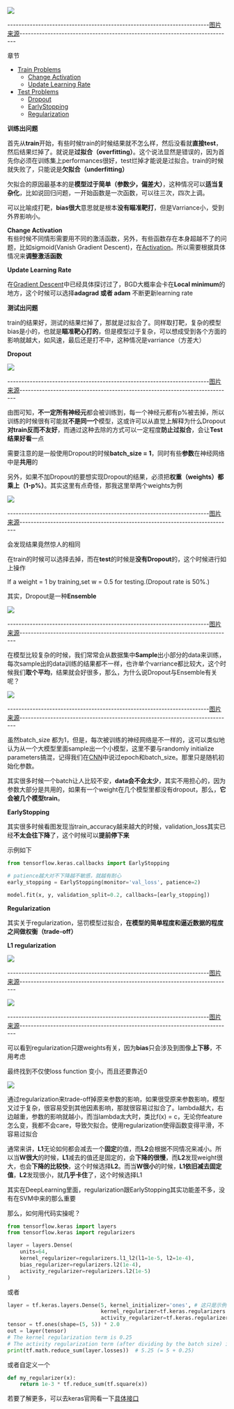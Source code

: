 ![](https://github.com/sherlcok314159/ML/blob/main/Images/Recipe_for_DNN.jpg)

------------------------------------------------------------------------[图片来源](https://www.youtube.com/watch?v=xki61j7z-30&list=PLJV_el3uVTsPy9oCRY30oBPNLCo89yu49&index=17&ab_channel=Hung-yiLee)----------------------------------------------------------------------------


章节
- [Train Problems](#train)
    - [Change Activation](#activation)
    - [Update Learning Rate](#lr)
- [Test Problems](#test)
    - [Dropout](#drop)
    - [EarlyStopping](#stop)
    - [Regularization](#regular)

**<div id='train'>训练出问题</div>**

首先从**train**开始，有些时候train的时候结果就不怎么样，然后没看就**直接test**，然后结果烂掉了。就说是**过拟合（overfitting）**。这个说法显然是错误的，因为首先你必须在训练集上performances很好，test烂掉才能说是过拟合。train的时候就失败了，只能说是**欠拟合（underfitting）**

欠拟合的原因最基本的是**模型过于简单（参数少，偏差大）**，这种情况可以**适当复杂化**，比如说回归问题，一开始函数是一次函数，可以往三次，四次上调。

可以比喻成打靶，**bias很大**意思就是根本**没有瞄准靶打**，但是Varriance小，受到外界影响小。

**<div id='activation'>Change Activation</div>**
有些时候不同情形需要用不同的激活函数，另外，有些函数存在本身超越不了的问题，比如sigmoid(Vanish Gradient Descent)，在[Activation](../NN/activation.md)。所以需要根据具体情况来**调整激活函数**


**<div id='lr'>Update Learning Rate</div>**

在[Gradient Descent](../optimization/GD.md)中已经具体探讨过了，BGD大概率会卡在**Local minimum**的地方，这个时候可以选择**adagrad 或者 adam** 不断更新learning rate

**<div id='test'>测试出问题</div>**

train的结果好，测试的结果烂掉了，那就是过拟合了。同样取打靶，复杂的模型bias是小的，也就是**瞄准靶心打的**，但是模型过于复杂，可以想成受到各个方面的影响就越大，如风速，最后还是打不中，这种情况是varriance（方差大）

**<div id='drop'>Dropout</div>**

![](https://github.com/sherlcok314159/ML/blob/main/Images/dropout.png)

------------------------------------------------------------------------[图片来源](https://www.youtube.com/watch?v=xki61j7z-30&list=PLJV_el3uVTsPy9oCRY30oBPNLCo89yu49&index=17&ab_channel=Hung-yiLee)----------------------------------------------------------------------------

由图可知，**不一定所有神经元**都会被训练到，每一个神经元都有p%被去掉，所以训练的时候很有可能就**不是同一个**模型，这或许可以从直觉上解释为什么Dropout**对train反而不友好**，而通过这种去除的方式可以一定程度**防止过拟合**，会让**Test结果好看**一点

需要注意的是一般使用Dropout的时候**batch_size = 1**，同时有些**参数**在神经网络中是**共用**的

另外，如果不加Dropout的要想实现Dropout的结果，必须把**权重（weights）都乘上（1-p%）**。其实这里有点奇怪，那我这里举两个weights为例

![](https://github.com/sherlcok314159/ML/blob/main/Images/Dropout.jpg)

------------------------------------------------------------------------[图片来源](https://www.youtube.com/watch?v=xki61j7z-30&list=PLJV_el3uVTsPy9oCRY30oBPNLCo89yu49&index=17&ab_channel=Hung-yiLee)----------------------------------------------------------------------------

会发现结果竟然惊人的相同

在train的时候可以选择去掉，而在**test**的时候是**没有Dropout**的，这个时候进行如上操作

If a weight = 1 by training,set w = 0.5 for testing.(Dropout rate is 50%.)

其实，Dropout是一种**Ensemble**


![](https://github.com/sherlcok314159/ML/blob/main/Images/dropout_ensemble.png)

------------------------------------------------------------------------[图片来源](https://www.youtube.com/watch?v=xki61j7z-30&list=PLJV_el3uVTsPy9oCRY30oBPNLCo89yu49&index=17&ab_channel=Hung-yiLee)----------------------------------------------------------------------------

在模型比较复杂的时候，我们常常会从数据集中**Sample**出小部分的data来训练，每次sample出的data训练的结果都不一样，也许单个varriance都比较大，这个时候我们**取个平均**，结果就会好很多，那么，为什么说Dropout与Ensemble有关呢？

![](https://github.com/sherlcok314159/ML/blob/main/Images/dropout_2.jpg)

------------------------------------------------------------------------[图片来源](https://www.youtube.com/watch?v=xki61j7z-30&list=PLJV_el3uVTsPy9oCRY30oBPNLCo89yu49&index=17&ab_channel=Hung-yiLee)----------------------------------------------------------------------------

虽然batch_size 都为1，但是，每次被训练的神经网络是不一样的，这可以类似地认为从一个大模型里面sample出一个小模型，这里不要与randomly initialize parameters搞混，记得我们在[CNN](CNN/cnn.md)中说过epoch和batch_size。那里只是随机初始化参数。

其实很多时候一个batch让人比较不安，**data会不会太少**，其实不用担心的，因为参数大部分是共用的，如果有一个weight在几个模型里都没有dropout，那么，**它会被几个模型train**。


**<div id='stop'>EarlyStopping</div>**

其实很多时候看图发现当train_accuracy越来越大的时候，validation_loss其实已经**不太会往下降**了，这个时候可以**提前停下来**

示例如下

```python
from tensorflow.keras.callbacks import EarlyStopping

# patience越大对不下降越不敏感，就越有耐心
early_stopping = EarlyStopping(monitor='val_loss', patience=2)

model.fit(x, y, validation_split=0.2, callbacks=[early_stopping])
```

**<div id='regular'>Regularization</div>**

其实关于regularization，惩罚模型过拟合，**在模型的简单程度和逼近数据的程度之间做权衡（trade-off）**

**L1 regularization**

![](https://github.com/sherlcok314159/ML/blob/main/Images/l1.jpg)

------------------------------------------------------------------------[图片来源](https://www.youtube.com/watch?v=xki61j7z-30&list=PLJV_el3uVTsPy9oCRY30oBPNLCo89yu49&index=17&ab_channel=Hung-yiLee)----------------------------------------------------------------------------

![](https://github.com/sherlcok314159/ML/blob/main/Images/l2.png)

------------------------------------------------------------------------[图片来源](https://www.youtube.com/watch?v=xki61j7z-30&list=PLJV_el3uVTsPy9oCRY30oBPNLCo89yu49&index=17&ab_channel=Hung-yiLee)----------------------------------------------------------------------------

可以看到regularization只跟weights有关，因为**bias**只会涉及到图像**上下移**，不用考虑

最终找到不仅使loss function 变小，而且还要靠近0

![](https://github.com/sherlcok314159/ML/blob/main/Images/trade_off.jpg)

通过regularization来trade-off掉原来参数的影响，如果很受原来参数影响，模型又过于复杂，很容易受到其他因素影响，那就很容易过拟合了。lambda越大，右边越重，参数的影响就越小，而当lambda太大时，类比f(x) = c，无论你feature怎么变，我都不会care，导致欠拟合。使用regularization使得函数变得平滑，不容易过拟合

通常来讲，**L1**无论如何都会减去一个**固定**的值，而**L2**会根据不同情况来减小。所以当**W很大**的时候，**L1**减去的值还是固定的，会**下降的很慢**，而**L2**发现weight很大，也会**下降的比较快**，这个时候选择**L2**。而当**W很小**的时候，**L1依旧减去固定值**，**L2**发现很小，就**几乎卡住**了，这个时候选择L1

其实在DeepLearning里面，regularization跟EarlyStopping其实功能差不多，没有在SVM中来的那么重要

那么，如何用代码实操呢？

```python
from tensorflow.keras import layers
from tensorflow.keras import regularizers

layer = layers.Dense(
    units=64,
    kernel_regularizer=regularizers.l1_l2(l1=1e-5, l2=1e-4),
    bias_regularizer=regularizers.l2(1e-4),
    activity_regularizer=regularizers.l2(1e-5)
)
```

或者

```python
layer = tf.keras.layers.Dense(5, kernel_initializer='ones', # 这只是示例
                              kernel_regularizer=tf.keras.regularizers.l1(0.01),
                              activity_regularizer=tf.keras.regularizers.l2(0.01))
tensor = tf.ones(shape=(5, 5)) * 2.0
out = layer(tensor)
# The kernel regularization term is 0.25
# The activity regularization term (after dividing by the batch size) is 5
print(tf.math.reduce_sum(layer.losses))  # 5.25 (= 5 + 0.25)
```

或者自定义一个
```python
def my_regularizer(x):
    return 1e-3 * tf.reduce_sum(tf.square(x))

```

若要了解更多，可以去keras官网看一下[具体接口](https://keras.io/api/layers/regularizers/)